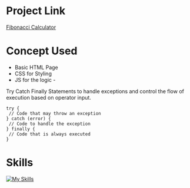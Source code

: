 # Project Link
[Fibonacci Calculator](https://devloperhs-fibonacci-app.netlify.app/)

# Concept Used
- Basic HTML Page
- CSS for Styling
- JS for the logic -

Try Catch Finally Statements to handle exceptions and control the flow of execution based on operator input.

```
try {
 // Code that may throw an exception
} catch (error) {
 // Code to handle the exception
} finally {
 // Code that is always executed
}

```

# Skills
[![My Skills](https://skills.thijs.gg/icons?i=html,css,js)](https://skills.thijs.gg)
